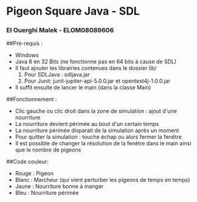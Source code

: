 # Pigeon Square Java - SDL
### El Ouerghi Malek - ELOM08089606

##Pré-requis :
* Windows
* Java 8 en 32 Bits (ne fonctionne pas en 64 bits à cause de SDL)
* Il faut ajouter les librairies contenues dans le dossier lib/
    1. Pour SDLJava : sdljava.jar
    2. Pour Junit: junit-jupiter-api-5.0.0.jar et opentest4j-1.0.0.jar
* Il suffit ensuite de lancer le main (dans la classe Main)
    
##Fonctionnement :
* Clic gauche ou clic droit dans la zone de simulation : ajout d'une nourriture
* La nourriture devient périmée au bout d'un certain temps
* La nourriture périmée disparait de la simulation après un moment
* Pour quitter la simulation : touche échap ou alors fermer la fenêtre
* Il est possible de changer la résolution de la fenêtre dans le main ainsi que le nombre de pigeons 

##Code couleur:
* Rouge : Pigeon
* Blanc : Marcheur (qui vient perturber les pigeons de temps en temps)
* Jaune : Nourriture bonne à manger
* Bleu : Nourriture périmée
       